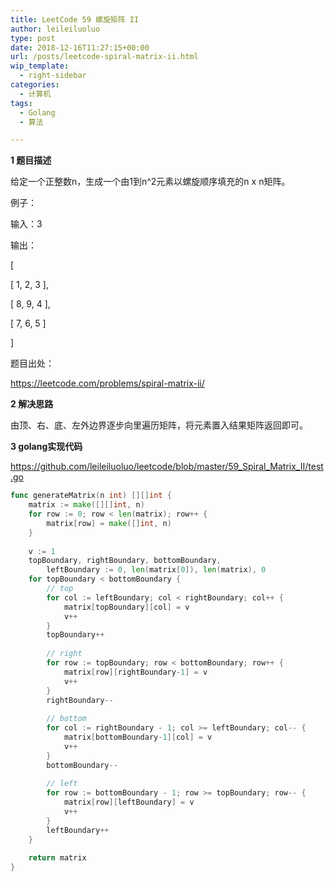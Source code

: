```yaml
---
title: LeetCode 59 螺旋矩阵 II
author: leileiluoluo
type: post
date: 2018-12-16T11:27:15+00:00
url: /posts/leetcode-spiral-matrix-ii.html
wip_template:
  - right-sidebar
categories:
  - 计算机
tags:
  - Golang
  - 算法

---
```

**1 题目描述**
  
给定一个正整数n，生成一个由1到n^2元素以螺旋顺序填充的n x n矩阵。

例子：
  
输入：3
  
输出：
  
[
   
[ 1, 2, 3 ],
   
[ 8, 9, 4 ],
   
[ 7, 6, 5 ]
  
]

题目出处：
  
<a href="https://leetcode.com/problems/spiral-matrix-ii/" target="_blank">https://leetcode.com/problems/spiral-matrix-ii/</a>

**2 解决思路**
  
由顶、右、底、左外边界逐步向里遍历矩阵，将元素置入结果矩阵返回即可。

**3 golang实现代码**
  
<a href="https://github.com/leileiluoluo/leetcode/blob/master/59_Spiral_Matrix_II/test.go" rel="noopener" target="_blank">https://github.com/leileiluoluo/leetcode/blob/master/59_Spiral_Matrix_II/test.go</a>

```go
func generateMatrix(n int) [][]int {  
    matrix := make([][]int, n)  
    for row := 0; row < len(matrix); row++ {  
        matrix[row] = make([]int, n)  
    }  
  
    v := 1  
    topBoundary, rightBoundary, bottomBoundary,  
        leftBoundary := 0, len(matrix[0]), len(matrix), 0  
    for topBoundary < bottomBoundary {  
        // top  
        for col := leftBoundary; col < rightBoundary; col++ {  
            matrix[topBoundary][col] = v  
            v++  
        }  
        topBoundary++  
  
        // right  
        for row := topBoundary; row < bottomBoundary; row++ {  
            matrix[row][rightBoundary-1] = v  
            v++  
        }  
        rightBoundary--  
  
        // bottom  
        for col := rightBoundary - 1; col >= leftBoundary; col-- {  
            matrix[bottomBoundary-1][col] = v  
            v++  
        }  
        bottomBoundary--  
  
        // left  
        for row := bottomBoundary - 1; row >= topBoundary; row-- {  
            matrix[row][leftBoundary] = v  
            v++  
        }  
        leftBoundary++  
    }  
  
    return matrix  
}
```